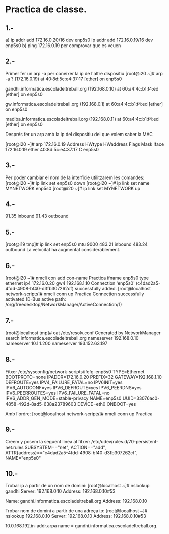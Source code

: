 # Practica de classe.

## **1.-**
a) ip addr add 172.16.0.20/16 dev enp5s0
   ip addr add 172.16.0.19/16 dev enp5s0
b) ping 172.16.0.19 per comprovar que es veuen
## **2.-**
Primer fer un arp -a per coneixer la ip de l'altre dispositiu
[root@i20 ~]# arp -a 
? (172.16.0.19) at 40:8d:5c:e4:37:17 [ether] on enp5s0 

gandhi.informatica.escoladeltreball.org (192.168.0.10) at 60:a4:4c:b1:f4:ed [ether] on enp5s0

gw.informatica.escoladeltreball.org (192.168.0.1) at 60:a4:4c:b1:f4:ed [ether] on enp5s0

madiba.informatica.escoladeltreball.org (192.168.0.11) at 60:a4:4c:b1:f4:ed [ether] on enp5s0

Després fer un arp amb la ip del dispositiu del que volem saber la MAC

[root@i20 ~]# arp 172.16.0.19
Address                  HWtype  HWaddress           Flags Mask            Iface
172.16.0.19              ether   40:8d:5c:e4:37:17   C                     enp5s0

## **3.-**
Per poder cambiar el nom de la interficie utilitzarem les comandes:
[root@i20 ~]# ip link set enp5s0 down
[root@i20 ~]# ip link set name MYNETWORK enp5s0
[root@i20 ~]# ip link set MYNETWORK up

## **4.-** 
91.35 inbound
91.43 outbound

## **5.-**
[root@i19 tmp]# ip link set enp5s0 mtu 9000
483.21 inbound
483.24 outbound
La velocitat ha augmentat considerablement.

## **6.-**
[root@i20 ~]# nmcli con add con-name Practica ifname enp5s0 type ethernet ip4 172.16.0.20 gw4 192.168.1.10
Connection 'enp5s0' (c4dad2a5-4fdd-4908-bf40-d3fb307262cf) successfully added.
[root@localhost network-scripts]# nmcli conn up Practica
Connection successfully activated (D-Bus active path: /org/freedesktop/NetworkManager/ActiveConnection/1)

## **7.-**
[root@localhost tmp]# cat /etc/resolv.conf 
Generated by NetworkManager
search informatica.escoladeltreball.org
nameserver 192.168.0.10
nameserver 10.1.1.200
nameserver 193.152.63.197

## **8.-**
Fitxer /etc/sysconfig/network-scripts/ifcfg-enp5s0
TYPE=Ethernet
BOOTPROTO=none
IPADDR=172.16.0.20
PREFIX=32
GATEWAY=192.168.1.10
DEFROUTE=yes
IPV4_FAILURE_FATAL=no
IPV6INIT=yes
IPV6_AUTOCONF=yes
IPV6_DEFROUTE=yes
IPV6_PEERDNS=yes
IPV6_PEERROUTES=yes
IPV6_FAILURE_FATAL=no
IPV6_ADDR_GEN_MODE=stable-privacy
NAME=enp5s0
UUID=33076ac0-4858-492d-8ad5-638a23789603
DEVICE=eth0
ONBOOT=yes

Amb l'ordre:
[root@localhost network-scripts]# nmcli conn up Practica

## **9.-**
Creem y posem la seguent linea al fitxer:
/etc/udev/rules.d/70-persistent-net.rules
SUBSYSTEM=="net", ACTION=="add", ATTR{address}=="c4dad2a5-4fdd-4908-bf40-d3fb307262cf", NAME="enp5s0"

## **10.-**
Trobar ip a partir de un nom de domini:
[root@localhost ~]# nslookup gandhi
Server:		192.168.0.10
Address:	192.168.0.10#53

Name:	gandhi.informatica.escoladeltreball.org
Address: 192.168.0.10

Trobar nom de domini a partir de una adreça ip:
[root@localhost ~]# nslookup 192.168.0.10
Server:		192.168.0.10
Address:	192.168.0.10#53

10.0.168.192.in-addr.arpa	name = gandhi.informatica.escoladeltreball.org.

